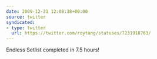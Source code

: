 ```yaml
---
date: 2009-12-31 12:08:38+00:00
source: twitter
syndicated:
- type: twitter
  url: https://twitter.com/roytang/statuses/7231918763/
---
```


Endless Setlist completed in 7.5 hours!